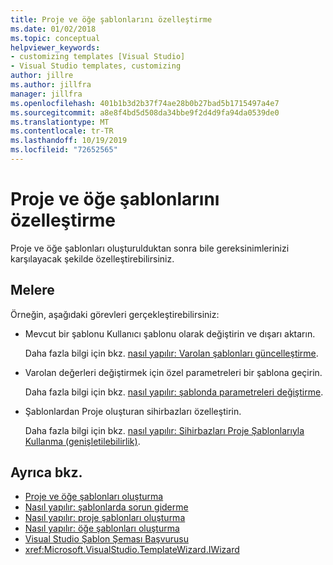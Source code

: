 ```yaml
---
title: Proje ve öğe şablonlarını özelleştirme
ms.date: 01/02/2018
ms.topic: conceptual
helpviewer_keywords:
- customizing templates [Visual Studio]
- Visual Studio templates, customizing
author: jillre
ms.author: jillfra
manager: jillfra
ms.openlocfilehash: 401b1b3d2b37f74ae28b0b27bad5b1715497a4e7
ms.sourcegitcommit: a8e8f4bd5d508da34bbe9f2d4d9fa94da0539de0
ms.translationtype: MT
ms.contentlocale: tr-TR
ms.lasthandoff: 10/19/2019
ms.locfileid: "72652565"
---
```

# <a name="customize-project-and-item-templates"></a>Proje ve öğe şablonlarını özelleştirme

Proje ve öğe şablonları oluşturulduktan sonra bile gereksinimlerinizi karşılayacak şekilde özelleştirebilirsiniz.

## <a name="customizations"></a>Melere

Örneğin, aşağıdaki görevleri gerçekleştirebilirsiniz:

- Mevcut bir şablonu Kullanıcı şablonu olarak değiştirin ve dışarı aktarın.

   Daha fazla bilgi için bkz. [nasıl yapılır: Varolan şablonları güncelleştirme](../ide/how-to-update-existing-templates.md).

- Varolan değerleri değiştirmek için özel parametreleri bir şablona geçirin.

   Daha fazla bilgi için bkz. [nasıl yapılır: şablonda parametreleri değiştirme](../ide/how-to-substitute-parameters-in-a-template.md).

- Şablonlardan Proje oluşturan sihirbazları özelleştirin.

   Daha fazla bilgi için bkz. [nasıl yapılır: Sihirbazları Proje Şablonlarıyla Kullanma (genişletilebilirlik)](../extensibility/how-to-use-wizards-with-project-templates.md).

## <a name="see-also"></a>Ayrıca bkz.

- [Proje ve öğe şablonları oluşturma](../ide/creating-project-and-item-templates.md)
- [Nasıl yapılır: şablonlarda sorun giderme](../ide/how-to-troubleshoot-templates.md)
- [Nasıl yapılır: proje şablonları oluşturma](../ide/how-to-create-project-templates.md)
- [Nasıl yapılır: öğe şablonları oluşturma](../ide/how-to-create-item-templates.md)
- [Visual Studio Şablon Şeması Başvurusu](../extensibility/visual-studio-template-schema-reference.md)
- <xref:Microsoft.VisualStudio.TemplateWizard.IWizard>